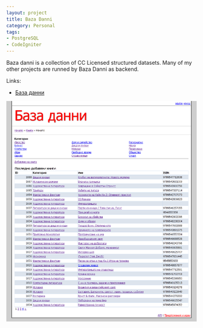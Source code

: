 ```yaml
---
layout: project
title: Baza Danni
category: Personal
tags:
- PostgreSQL
- CodeIgniter
---
```


Baza danni is a collection of CC Licensed structured datasets. Many of my other projects are runned by Baza Danni as backend.

Links:

* [База данни](http://bazadanni.com)

![База данни](/img/www.bazadanni.com.png)
